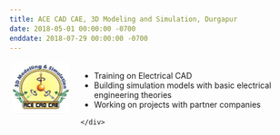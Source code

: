```yaml
---
title: ACE CAD CAE, 3D Modeling and Simulation, Durgapur
date: 2018-05-01 00:00:00 -0700
enddate: 2018-07-29 00:00:00 -0700
---
```

<style type="text/css"> 
.iconDetails {
 margin-left:0%;
float:left; 
height:90px;
width:100px;	
} 
.container2 {
	width:100%;
	height:auto;
	padding:1%;
}  
.emphasized { font-style: italic; }
</style>


<div class='container2'>
		<div>
			<img src="../images/ACE_CAD_CAE.jfif" class='iconDetails'>
		</div>	
	<div style='margin-left:120px;'>
  <ul>
<li> Training on Electrical CAD
<li> Building simulation models with basic electrical engineering theories
<li> Working on projects with partner companies 
</ul>

	</div>
</div>

